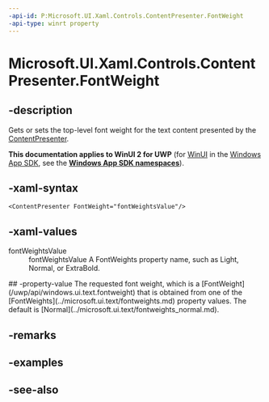 ```yaml
---
-api-id: P:Microsoft.UI.Xaml.Controls.ContentPresenter.FontWeight
-api-type: winrt property
---
```


<!-- Property syntax
public Windows.UI.Text.FontWeight FontWeight { get;  set; }
-->

# Microsoft.UI.Xaml.Controls.ContentPresenter.FontWeight

## -description
Gets or sets the top-level font weight for the text content presented by the [ContentPresenter](contentpresenter.md).

**This documentation applies to WinUI 2 for UWP** (for [WinUI](/windows/apps/winui/winui3/) in the [Windows App SDK](/windows/apps/windows-app-sdk/), see the **[Windows App SDK namespaces](/windows/windows-app-sdk/api/winrt/)**).

## -xaml-syntax
```xaml
<ContentPresenter FontWeight="fontWeightsValue"/>
```


## -xaml-values
<dl><dt>fontWeightsValue</dt><dd>fontWeightsValue A FontWeights property name, such as Light, Normal, or ExtraBold.</dd>
</dl>
## -property-value
The requested font weight, which is a [FontWeight](/uwp/api/windows.ui.text.fontweight) that is obtained from one of the [FontWeights](../microsoft.ui.text/fontweights.md) property values. The default is [Normal](../microsoft.ui.text/fontweights_normal.md).

## -remarks

## -examples

## -see-also
